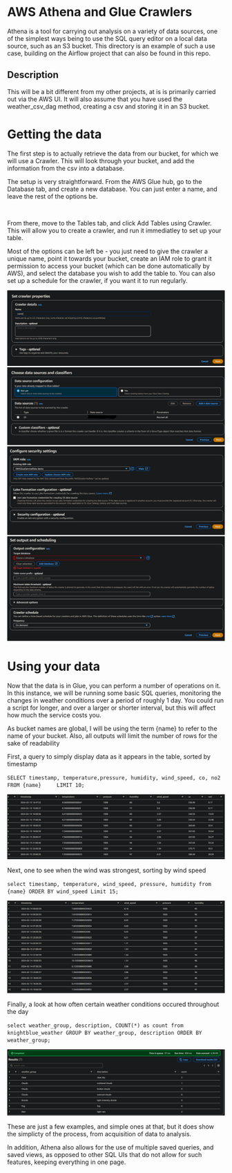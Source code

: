 # AWS Athena and Glue Crawlers
Athena is a tool for carrying out analysis on a variety of data sources, one of the simplest ways being to use the SQL query editor on a local data source, such as an S3 bucket. This directory is an example of such a use case, building on the Airflow project that can also be found in this repo.
## Description
This will be a bit different from my other projects, at is is primarily carried out via the AWS UI. It will also assume that you have used the weather_csv_dag method, creating a csv and storing it in an S3 bucket.

# Getting the data
The first step is to actually retrieve the data from our bucket, for which we will use a Crawler. This will look through your bucket, and add the information from the csv into a database.

The setup is very straightforward. From the AWS Glue hub, go to the Database tab, and create a new database. You can just enter a name, and leave the rest of the options be.

<img src="create_db.png" alt="">

From there, move to the Tables tab, and click Add Tables using Crawler. This will allow you to create a crawler, and run it immediatley to set up your table.

Most of the options can be left be - you just need to give the crawler a unique name, point it towards your bucket, create an IAM role to grant it permission to access your bucket (which can be done automatically by AWS), and select the database you wish to add the table to. You can also set up a schedule for the crawler, if you want it to run regularly.

<img src="properties.png" alt="">
<img src="source.png" alt="">
<img src="security.png" alt="">
<img src="output.png" alt="">



# Using your data
Now that the data is in Glue, you can perform a number of operations on it. In this instance, we will be running some basic SQL queries, monitoring the changes in weather conditions over a period of roughly 1 day. You could run a script for longer, and over a larger or shorter interval, but this will affect how much the service costs you. 

As bucket names are global, I will be using the term {name} to refer to the name of your bucket. Also, all outputs will limit the number of rows for the sake of readability

First, a query to simply display data as it appears in the table, sorted by timestamp

`SELECT timestamp, temperature,pressure, humidity, wind_speed, co, no2 FROM {name}    
LIMIT 10;`

<img src="basic.png" alt="">

Next, one to see when the wind was strongest, sorting by wind speed

`select timestamp, temperature, wind_speed, pressure, humidity from {name}
ORDER BY wind_speed
Limit 15;`

<img src="wind.png" alt="">

Finally, a look at how often certain weather conditions occured throughout the day

`select weather_group, description, COUNT(*) as count from knightblue_weather
GROUP BY weather_group, description
ORDER BY weather_group;`

<img src="clouds.png" alt="">

These are just a few examples, and simple ones at that, but it does show the simplicty of the process, from acquisition of data to analysis.

In addition, Athena also allows for the use of multiple saved queries, and saved views, as opposed to other SQL UIs that do not allow for such features, keeping everything in one page.